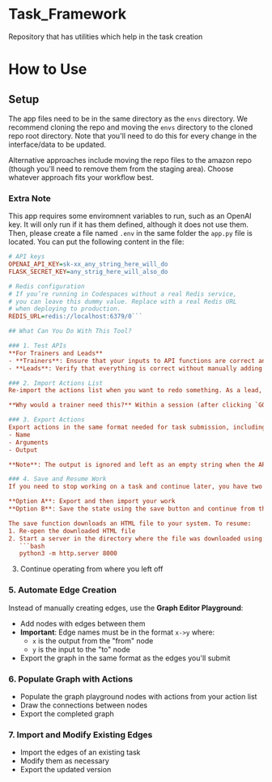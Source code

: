 # Task_Framework
Repository that has utilities which help in the task creation

# How to Use

## Setup

The app files need to be in the same directory as the `envs` directory. We recommend cloning the repo and moving the `envs` directory to the cloned repo root directory. Note that you'll need to do this for every change in the interface/data to be updated. 

Alternative approaches include moving the repo files to the amazon repo (though you'll need to remove them from the staging area). Choose whatever approach fits your workflow best.

### Extra Note

This app requires some enviromnent variables to run, such as an OpenAI key. It will only run if it has them defined, although it does not use them. Then, please create a file named `.env` in the same folder the `app.py` file is located. You can put the following content in the file:
```ini
# API keys
OPENAI_API_KEY=sk-xx_any_string_here_will_do
FLASK_SECRET_KEY=any_strig_here_will_also_do

# Redis configuration
# If you’re running in Codespaces without a real Redis service,
# you can leave this dummy value. Replace with a real Redis URL
# when deploying to production.
REDIS_URL=redis://localhost:6379/0```

## What Can You Do With This Tool?

### 1. Test APIs
**For Trainers and Leads**
- **Trainers**: Ensure that your inputs to API functions are correct and get the output of API functions, especially when they involve calculations or information from multiple tables that might be confusing. This helps double-check your work by simply importing the task (explained in point 2).
- **Leads**: Verify that everything is correct without manually adding actions.

### 2. Import Actions List
Re-import the actions list when you want to redo something. As a lead, you can check that everything is correct without adding actions manually. 

**Why would a trainer need this?** Within a session (after clicking `GO`), APIs may depend on created IDs. If you want to modify something and ensure the flow is correct without re-inserting everything, you can import the actions list.

### 3. Export Actions
Export actions in the same format needed for task submission, including:
- Name
- Arguments  
- Output

**Note**: The output is ignored and left as an empty string when the API cannot be executed (e.g., when using placeholder IDs for created users, leaving it for you to fill in).

### 4. Save and Resume Work
If you need to stop working on a task and continue later, you have two options:

**Option A**: Export and then import your work
**Option B**: Save the state using the save button and continue from there

The save function downloads an HTML file to your system. To resume:
1. Re-open the downloaded HTML file
2. Start a server in the directory where the file was downloaded using:
   ```bash
   python3 -m http.server 8000
   ```
3. Continue operating from where you left off

### 5. Automate Edge Creation
Instead of manually creating edges, use the **Graph Editor Playground**:
- Add nodes with edges between them
- **Important**: Edge names must be in the format `x->y` where:
  - `x` is the output from the "from" node
  - `y` is the input to the "to" node
- Export the graph in the same format as the edges you'll submit

### 6. Populate Graph with Actions
- Populate the graph playground nodes with actions from your action list
- Draw the connections between nodes
- Export the completed graph

### 7. Import and Modify Existing Edges
- Import the edges of an existing task
- Modify them as necessary
- Export the updated version
